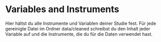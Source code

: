# Variables and Instruments

Hier hältst du alle Instrumente und Variablen deiner Studie fest. Für jede gereinigte Datei im Ordner data/cleaned schreibst du den Inhalt jeder Variable auf und die Instrumente, die du für die Daten verwendet hast. 